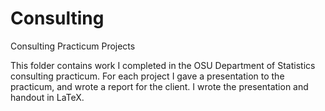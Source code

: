 # Consulting
Consulting Practicum Projects

This folder contains work I completed in the OSU Department of Statistics consulting practicum. For each project I gave a presentation to the practicum, and wrote a report for the client. I wrote the presentation and handout in LaTeX.

